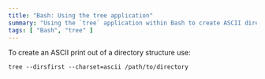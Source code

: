 ```yaml
---
title: "Bash: Using the tree application"
summary: "Using the `tree` application within Bash to create ASCII directory tree print outs."
tags: [ "Bash", "tree" ]
---
```


To create an ASCII print out of a directory structure use:

```
tree --dirsfirst --charset=ascii /path/to/directory
```
